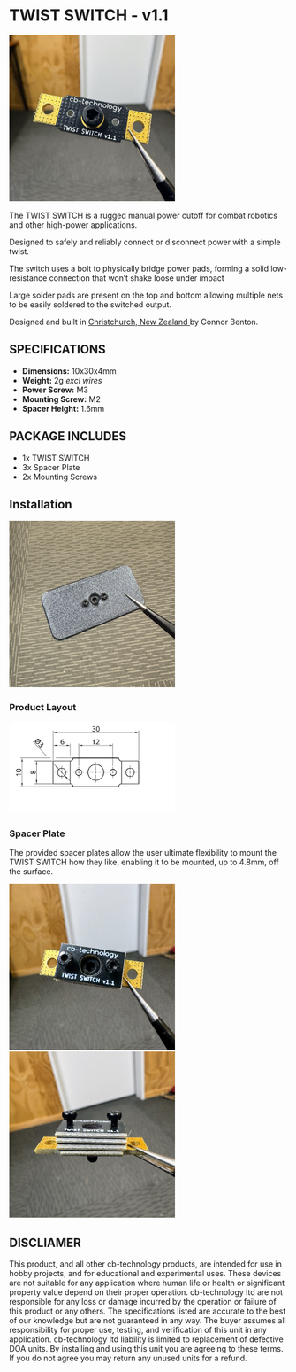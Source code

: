 # TWIST SWITCH - v1.1

<img src="assets/TWIST_SWITCH_Front.JPG" width="300">  

The TWIST SWITCH is a rugged manual power cutoff for combat robotics and other high-power applications.

Designed to safely and reliably connect or disconnect power with a simple twist. 

The switch uses a bolt to physically bridge power pads, forming a solid low-resistance connection that won’t shake loose under impact

Large solder pads are present on the top and bottom allowing multiple nets to be easily soldered to the switched output.

Designed and built in [Christchurch, New Zealand ](https://www.google.co.nz/maps/place/Christchurch+New+Zealand) by Connor Benton.

## SPECIFICATIONS

- **Dimensions:** 10x30x4mm
- **Weight:** 2g *excl wires*
- **Power Screw:** M3
- **Mounting Screw:** M2 
- **Spacer Height:** 1.6mm 

## PACKAGE INCLUDES

- 1x TWIST SWITCH
- 3x Spacer Plate
- 2x Mounting Screws

## Installation
<img src="assets/TWIST_SWITCH_MountExample.JPG" width="300"> 

### Product Layout
<img src="assets/TWIST_SWITCH_Layout.png" width="300">  

### Spacer Plate
The provided spacer plates allow the user ultimate flexibility to mount the TWIST SWITCH how they like, enabling it to be mounted, up to 4.8mm, off the surface.

<img src="assets/TWIST_SWITCH_SpacerFront.JPG" width="300">  
<img src="assets/TWIST_SWITCH_SpacerHeight.JPG" width="300">  

## DISCLIAMER

This product, and all other cb-technology products, are intended for use in hobby projects, and for educational and experimental uses. These devices are not suitable for any application where human life or health or significant property value depend on their proper operation. cb-technology ltd are not responsible for any loss or damage incurred by the operation or failure of this product or any others. The specifications listed are accurate to the best of our knowledge but are not guaranteed in any way. The buyer assumes all responsibility for proper use, testing, and verification of this unit in any application. cb-technology ltd liability is limited to replacement of defective DOA units. By installing and using this unit you are agreeing to these terms. If you do not agree you may return any unused units for a refund.